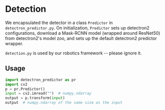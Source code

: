# Detection

We encapsulated the detector in a class `Predictor` in `detectron_predictor.py`. On initialization, `Predictor` sets up detectron2 configurations, download a Mask-RCNN model (wrapped around ResNet50) from detectron2's model zoo, and sets up the default detectron2 predictor wrapper.

`detection.py` is used by our robotics framework -- please ignore it.

## Usage

```python
import detectron_predictor as pr
import cv2
p = pr.Predictor()
input = cv2.imread("")  # numpy.ndarray
output = p.transform(input)
output  # numpy.ndarray of the same size as the input
```
